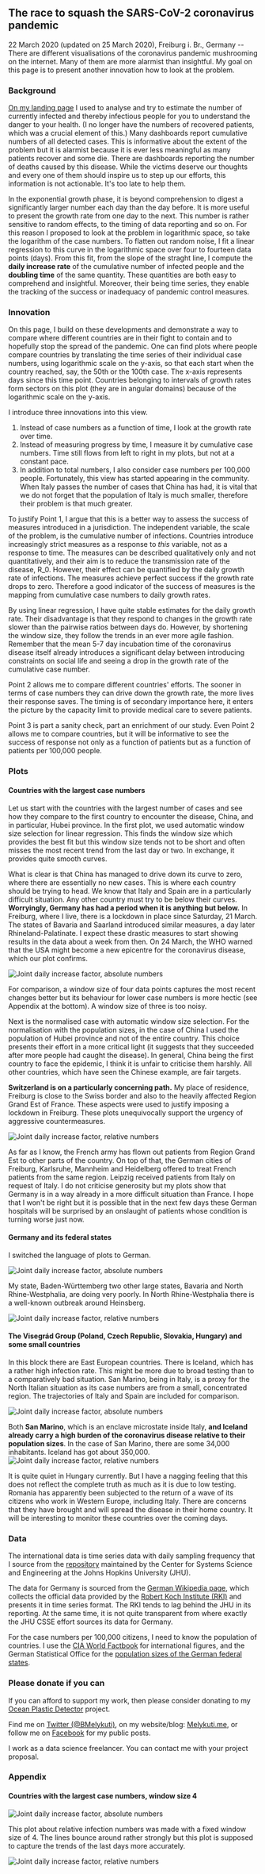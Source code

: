 ## The race to squash the SARS-CoV-2 coronavirus pandemic

22 March 2020 (updated on 25 March 2020), Freiburg i. Br., Germany -- There are different visualisations of the coronavirus pandemic mushrooming on the internet. Many of them are more alarmist than insightful. My goal on this page is to present another innovation how to look at the problem.

### Background

[On my landing page](https://github.com/Melykuti/COVID-19/blob/master/README.md) I used to analyse and try to estimate the number of currently infected and thereby infectious people for you to understand the danger to your health. (I no longer have the numbers of recovered patients, which was a crucial element of this.) Many dashboards report cumulative numbers of all detected cases. This is informative about the extent of the problem but it is alarmist because it is ever less meaningful as many patients recover and some die. There are dashboards reporting the number of deaths caused by this disease. While the victims deserve our thoughts and every one of them should inspire us to step up our efforts, this information is not actionable. It's too late to help them.

In the exponential growth phase, it is beyond comprehension to digest a significantly larger number each day than the day before. It is more useful to present the growth rate from one day to the next. This number is rather sensitive to random effects, to the timing of data reporting and so on. For this reason I proposed to look at the problem in logarithmic space, so take the logarithm of the case numbers. To flatten out random noise, I fit a linear regression to this curve in the logarithmic space over four to fourteen data points (days). From this fit, from the slope of the straght line, I compute the **daily increase rate** of the cumulative number of infected people and the **doubling time** of the same quantity. These quantities are both easy to comprehend and insightful. Moreover, their being time series, they enable the tracking of the success or inadequacy of pandemic control measures.

### Innovation

On this page, I build on these developments and demonstrate a way to compare where different countries are in their fight to contain and to hopefully stop the spread of the pandemic. One can find plots where people compare countries by translating the time series of their individual case numbers, using logarithmic scale on the y-axis, so that each start when the country reached, say, the 50th or the 100th case. The x-axis represents days since this time point. Countries belonging to intervals of growth rates form sectors on this plot (they are in angular domains) because of the logarithmic scale on the y-axis.

I introduce three innovations into this view.

1. Instead of case numbers as a function of time, I look at the growth rate over time.
2. Instead of measuring progress by time, I measure it by cumulative case numbers. Time still flows from left to right in my plots, but not at a constant pace.
3. In addition to total numbers, I also consider case numbers per 100,000 people. Fortunately, this view has started appearing in the community. When Italy passes the number of cases that China has had, it is vital that we do not forget that the population of Italy is much smaller, therefore their problem is that much greater.

To justify Point 1, I argue that this is a better way to assess the success of measures introduced in a jurisdiction. The independent variable, the scale of the problem, is the cumulative number of infections. Countries introduce increasingly strict measures as a response to _this_ variable, not as a response to time. The measures can be described qualitatively only and not quantitatively, and their aim is to reduce the transmission rate of the disease, R_0. However, their effect can be quantified by the daily growth rate of infections. The measures achieve perfect success if the growth rate drops to zero. Therefore a good indicator of the success of measures is the mapping from cumulative case numbers to daily growth rates.

By using linear regression, I have quite stable estimates for the daily growth rate. Their disadvantage is that they respond to changes in the growth rate slower than the pairwise ratios between days do. However, by shortening the window size, they follow the trends in an ever more agile fashion. Remember that the mean 5-7 day incubation time of the coronavirus disease itself already introduces a significant delay between introducing constraints on social life and seeing a drop in the growth rate of the cumulative case number.

Point 2 allows me to compare different countries' efforts. The sooner in terms of case numbers they can drive down the growth rate, the more lives their response saves. The timing is of secondary importance here, it enters the picture by the capacity limit to provide medical care to severe patients.

Point 3 is part a sanity check, part an enrichment of our study. Even Point 2 allows me to compare countries, but it will be informative to see the success of response not only as a function of patients but as a function of patients per 100,000 people.

### Plots

#### Countries with the largest case numbers

Let us start with the countries with the largest number of cases and see how they compare to the first country to encounter the disease, China, and in particular, Hubei province. In the first plot, we used automatic window size selection for linear regression. This finds the window size which provides the best fit but this window size tends not to be short and often misses the most recent trend from the last day or two. In exchange, it provides quite smooth curves.

What is clear is that China has managed to drive down its curve to zero, where there are essentially no new cases. This is where each country should be trying to head. We know that Italy and Spain are in a particularly difficult situation. Any other country must try to be below their curves. **Worryingly, Germany has had a period when it is anything but below.** In Freiburg, where I live, there is a lockdown in place since Saturday, 21 March. The states of Bavaria and Saarland introduced similar measures, a day later Rhineland-Palatinate. I expect these drastic measures to start showing results in the data about a week from then. On 24 March, the WHO warned that the USA might become a new epicentre for the coronavirus disease, which our plot confirms.

![Joint daily increase factor, absolute numbers](https://github.com/Melykuti/COVID-19/blob/master/plots/Joint_DIF_2020-03-24_0_-1.png)

For comparison, a window size of four data points captures the most recent changes better but its behaviour for lower case numbers is more hectic (see Appendix at the bottom). A window size of three is too noisy.

Next is the normalised case with automatic window size selection. For the normalisation with the population sizes, in the case of China I used the population of Hubei province and not of the entire country. This choice presents their effort in a more critical light (it suggests that they succeeded after more people had caught the disease). In general, China being the first country to face the epidemic, I think it is unfair to criticise them harshly. All other countries, which have seen the Chinese example, are fair targets.

**Switzerland is on a particularly concerning path.** My place of residence, Freiburg is close to the Swiss border and also to the heavily affected Region Grand Est of France. These aspects were used to justify imposing a lockdown in Freiburg. These plots unequivocally support the urgency of aggressive countermeasures.

![Joint daily increase factor, relative numbers](https://github.com/Melykuti/COVID-19/blob/master/plots/Joint_DIF_2020-03-24_1_-1.png)

As far as I know, the French army has flown out patients from Region Grand Est to other parts of the country. On top of that, the German cities of Freiburg, Karlsruhe, Mannheim and Heidelberg offered to treat French patients from the same region. Leipzig received patients from Italy on request of Italy. I do not criticise generosity but my plots show that Germany is in a way already in a more difficult situation than France. I hope that I won't be right but it is possible that in the next few days these German hospitals will be surprised by an onslaught of patients whose condition is turning worse just now.


#### Germany and its federal states

I switched the language of plots to German.

![Joint daily increase factor, absolute numbers](https://github.com/Melykuti/COVID-19/blob/master/plots/Deutschland_DIF_2020-03-24_0_-1.png)

My state, Baden-Württemberg two other large states, Bavaria and North Rhine-Westphalia, are doing very poorly. In North Rhine-Westphalia there is a well-known outbreak around Heinsberg.

![Joint daily increase factor, relative numbers](https://github.com/Melykuti/COVID-19/blob/master/plots/Deutschland_DIF_2020-03-24_1_-1.png)

#### The Visegrád Group (Poland, Czech Republic, Slovakia, Hungary) and some small countries

In this block there are East European countries. There is Iceland, which has a rather high infection rate. This might be more due to broad testing than to a comparatively bad situation. San Marino, being in Italy, is a proxy for the North Italian situation as its case numbers are from a small, concentrated region. The trajectories of Italy and Spain are included for comparison.

![Joint daily increase factor, absolute numbers](https://github.com/Melykuti/COVID-19/blob/master/plots/Visegrad_DIF_2020-03-24_0_-1.png)

Both **San Marino**, which is an enclave microstate inside Italy, **and Iceland already carry a high burden of the coronavirus disease relative to their population sizes**. In the case of San Marino, there are some 34,000 inhabitants. Iceland has got about 350,000.
![Joint daily increase factor, relative numbers](https://github.com/Melykuti/COVID-19/blob/master/plots/Visegrad_DIF_2020-03-24_1_-1.png)

It is quite quiet in Hungary currently. But I have a nagging feeling that this does not reflect the complete truth as much as it is due to low testing. Romania has apparently been subjected to the return of a wave of its citizens who work in Western Europe, including Italy. There are concerns that they have brought and will spread the disease in their home country. It will be interesting to monitor these countries over the coming days.

### Data

The international data is time series data with daily sampling frequency that I source from the [repository](https://github.com/CSSEGISandData/COVID-19/tree/master/csse_covid_19_data/csse_covid_19_time_series) maintained by the Center for Systems Science and Engineering at the Johns Hopkins University (JHU).

The data for Germany is sourced from the [German Wikipedia page](https://de.wikipedia.org/wiki/COVID-19-Pandemie_in_Deutschland#Infektionsf%C3%A4lle_nach_Bundesl%C3%A4ndern), which collects the official data provided by the [Robert Koch Institute (RKI)](https://www.rki.de/DE/Content/InfAZ/N/Neuartiges_Coronavirus/Fallzahlen.html) and presents it in time series format. The RKI tends to lag behind the JHU in its reporting. At the same time, it is not quite transparent from where exactly the JHU CSSE effort sources its data for Germany.

For the case numbers per 100,000 citizens, I need to know the population of countries. I use the [CIA World Factbook](https://www.cia.gov/library/publications/the-world-factbook/fields/335rank.html) for international figures, and the German Statistical Office for the [population sizes of the German federal states](https://www.statistikportal.de/de/bevoelkerung/flaeche-und-bevoelkerung).

### Please donate if you can

If you can afford to support my work, then please consider donating to my [Ocean Plastic Detector](https://www.gofundme.com/OceanPlasticDetector) project.

Find me on [Twitter (@BMelykuti)](https://www.twitter.com/BMelykuti), on my website/blog: [Melykuti.me](https://melykuti.me), or follow me on [Facebook](https://www.facebook.com/bence.melykuti) for my public posts.

I work as a data science freelancer. You can contact me with your project proposal.

### Appendix

#### Countries with the largest case numbers, window size 4

![Joint daily increase factor, absolute numbers](https://github.com/Melykuti/COVID-19/blob/master/plots/Joint_DIF_2020-03-24_0_4.png)

This plot about relative infection numbers was made with a fixed window size of 4. The lines bounce around rather strongly but this plot is supposed to capture the trends of the last days more accurately.

![Joint daily increase factor, relative numbers](https://github.com/Melykuti/COVID-19/blob/master/plots/Joint_DIF_2020-03-24_1_4.png)